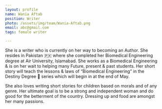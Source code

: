 ```yaml
---
layout: profile
name: Wania Aftab
position: Writer
photo: /assets/img/team/Wania-Aftab.png
email: abc@gmail.com
tags: female writer

---
```

She is a writer who is currently on her way to becoming an Author. She resides in Pakistan 🇵🇰 where she completed her Biomedical Engineering degree at Air University, Islamabad. She works as a Biomedical Engineering & is on her wait to helping many Future, present & past students. Her short story will teach the lessons & laws of “Biomedical Engineering” in the Destiny Degree 📜 series which will begin in at the end of May.

She also loves writing short stories for children based on morals and of any genre. Her ultimate goal is to be a strong and independent woman and do good for the betterment of the country. Dressing up and food are amongst her many passions.
